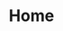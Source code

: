 ---
layout: home
title: Home
show_modal: true
profile_image: https://res.cloudinary.com/dktzt7yn1/image/upload/v1741373385/4A433223-994E-41B6-B4F7-50EB26DF0C28_cvbtmp.jpg
welcome_text: Welcome
intro_text: Built up this portfolio as a way to work around the LinkedIn formality.
buttons:
  - text: About Me
    url: /about
    translate_key: about
    primary: true
  - text: Coding Projects
    url: /projects
    translate_key: projects
    primary: false
  - text: Papers
    url: /papers
    translate_key: papers
    primary: false
---